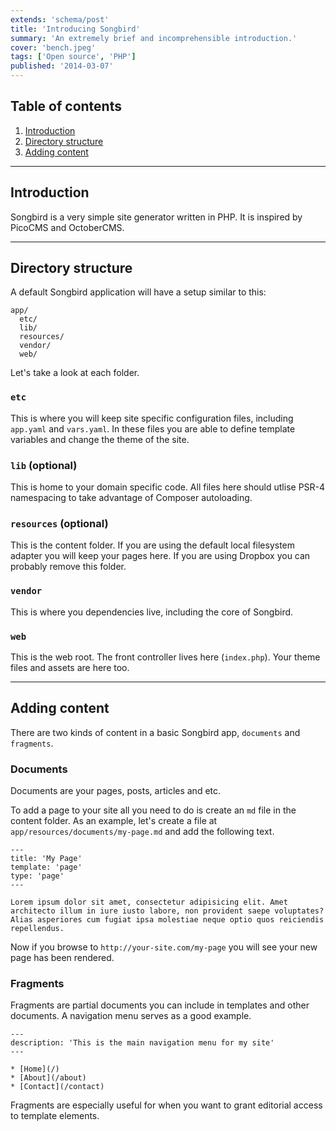 ```yaml
---
extends: 'schema/post'
title: 'Introducing Songbird'
summary: 'An extremely brief and incomprehensible introduction.'
cover: 'bench.jpeg'
tags: ['Open source', 'PHP']
published: '2014-03-07'
---
```


## Table of contents

1. [Introduction](#)
2. [Directory structure](#directory-structure)
3. [Adding content](#adding-content)

------

## Introduction

Songbird is a very simple site generator written in PHP. It is inspired by PicoCMS and OctoberCMS.

-----

## Directory structure

A default Songbird application will have a setup similar to this:

```
app/
  etc/
  lib/
  resources/
  vendor/
  web/
```

Let's take a look at each folder.

### `etc`

This is where you will keep site specific configuration files, including `app.yaml` and `vars.yaml`. In these files you are able to define template variables and change the theme of the site.

### `lib` (optional)

This is home to your domain specific code. All files here should utlise PSR-4 namespacing to take advantage of Composer autoloading.

### `resources` (optional)

This is the content folder. If you are using the default local filesystem adapter you will keep your pages here. If you are using Dropbox you can probably remove this folder.

### `vendor`

This is where you dependencies live, including the core of Songbird.

### `web`

This is the web root. The front controller lives here (`index.php`). Your theme files and assets are here too.


------

## Adding content

There are two kinds of content in a basic Songbird app, `documents` and `fragments`.

### Documents

Documents are your pages, posts, articles and etc.

To add a page to your site all you need to do is create an `md` file in the content folder. As an example, let's create a file at `app/resources/documents/my-page.md` and add the following text.

```
---
title: 'My Page'
template: 'page'
type: 'page'
---

Lorem ipsum dolor sit amet, consectetur adipisicing elit. Amet architecto illum in iure iusto labore, non provident saepe voluptates? Alias asperiores cum fugiat ipsa molestiae neque optio quos reiciendis repellendus.
```

Now if you browse to `http://your-site.com/my-page` you will see your new page has been rendered.

### Fragments

Fragments are partial documents you can include in templates and other documents. A navigation menu serves as a good example.

```
---
description: 'This is the main navigation menu for my site'
---

* [Home](/)
* [About](/about)
* [Contact](/contact)
```

Fragments are especially useful for when you want to grant editorial access to template elements.